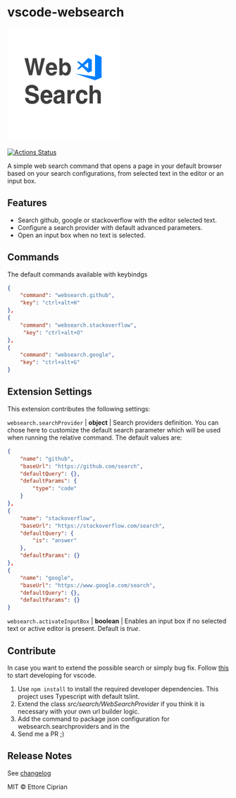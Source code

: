# vscode-websearch

![Icon](./icons/icon.png)

[![Actions Status](https://github.com/{owner}/{repo}/workflows/{workflow_name}/badge.svg)](https://github.com/{owner}/{repo}/actions)

A simple web search command that opens a page in your default browser based on your search configurations, from selected text in the editor or an input box.

## Features

- Search github, google or stackoverflow with the editor selected text.
- Configure a search provider with default advanced parameters.
- Open an input box when no text is selected.

## Commands

The default commands available with keybindgs

```json
{
    "command": "websearch.github",
    "key": "ctrl+alt+H"
},
{
    "command": "websearch.stackoverflow",
     "key": "ctrl+alt+O"
},
{
    "command": "websearch.google",
    "key": "ctrl+alt+G"
}
```

## Extension Settings

This extension contributes the following settings:

`websearch.searchProvider` | **object** | Search providers definition. You can chose here to customize the default search parameter which will be used when running the relative command. The default values are:

```json
{
    "name": "github",
    "baseUrl": "https://github.com/search",
    "defaultQuery": {},
    "defaultParams": {
        "type": "code"
    }
},
{
    "name": "stackoverflow",
    "baseUrl": "https://stackoverflow.com/search",
    "defaultQuery": {
        "is": "answer"
    },
    "defaultParams": {}
},
{
    "name": "google",
    "baseUrl": "https://www.google.com/search",
    "defaultQuery": {},
    "defaultParams": {}
}
```

`websearch.activateInputBox` | **boolean** | Enables an input box if no selected text or active editor is present. Default is *true*.

## Contribute

In case you want to extend the possible search or simply bug fix. Follow [this](vsc-extension-quickstart.md) to start developing for vscode.

1. Use `npm install` to install the required developer dependencies. This project uses Typescript with default tslint.
2. Extend the class *src/search/WebSearchProvider* if you think it is necessary with your own url builder logic.
3. Add the command to package json configuration for websearch.searchproviders and in the 
4. Send me a PR ;)

## Release Notes

See [changelog](./CHANGELOG.md)


MIT © Ettore Ciprian
